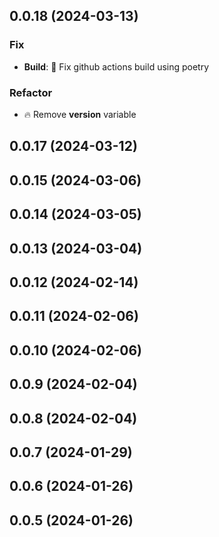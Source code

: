 ## 0.0.18 (2024-03-13)

### Fix

- **Build**: :bug: Fix github actions build using poetry

### Refactor

- :fire: Remove __version__ variable

## 0.0.17 (2024-03-12)

## 0.0.15 (2024-03-06)

## 0.0.14 (2024-03-05)

## 0.0.13 (2024-03-04)

## 0.0.12 (2024-02-14)

## 0.0.11 (2024-02-06)

## 0.0.10 (2024-02-06)

## 0.0.9 (2024-02-04)

## 0.0.8 (2024-02-04)

## 0.0.7 (2024-01-29)

## 0.0.6 (2024-01-26)

## 0.0.5 (2024-01-26)
